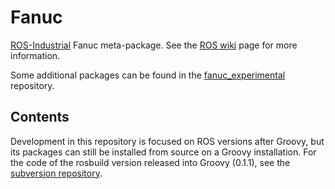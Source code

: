 # Fanuc

[ROS-Industrial][] Fanuc meta-package. See the [ROS wiki][] page for more 
information.

Some additional packages can be found in the [fanuc_experimental][] repository.


## Contents

Development in this repository is focused on ROS versions after Groovy, but 
its packages can still be installed from source on a Groovy installation.
For the code of the rosbuild version released into Groovy (0.1.1), see the 
[subversion repository][].


[ROS-Industrial]: http://www.ros.org/wiki/Industrial
[ROS wiki]: http://ros.org/wiki/fanuc
[fanuc_experimental]: https://github.com/ros-industrial/fanuc_experimental
[subversion repository]: https://swri-ros-pkg.googlecode.com/svn/tags/fanuc/fanuc-0.1.1
